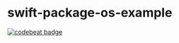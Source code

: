 # swift-package-os-example

[![codebeat badge](https://codebeat.co/badges/1cd86e5b-ddff-4f63-ba11-a2341df3dd62)](https://codebeat.co/projects/github-com-marcoeidinger-swift-package-os-example-master)
